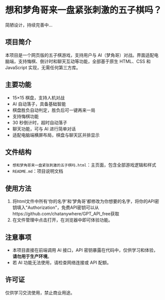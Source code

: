 # 想和梦角哥来一盘紧张刺激的五子棋吗？
简陋设计，持续完善中…

## 项目简介
本项目是一个网页版的五子棋游戏，支持用户与 AI（梦角哥）对战。界面适配电脑端，支持悔棋、倒计时和聊天互动等功能，全部基于原生 HTML、CSS 和 JavaScript 实现，无需任何第三方库。

## 主要功能
- 15×15 棋盘，支持人机对战
- AI 自动落子，具备基础智能
- 棋盘胜负自动判定，胜负后可一键再来一局
- 支持悔棋功能
- 30 秒倒计时，超时自动落子
- 聊天功能，可与 AI 进行简单对话
- 适配电脑端横屏布局，棋盘与聊天区并排显示

## 文件结构
- `想和梦角哥来一盘紧张刺激的五子棋吗.html`：主页面，包含全部游戏逻辑和样式
- `README.md`：项目说明文档

## 使用方法
1. 将html文件中所有‘你的名字’和‘梦角哥’都修改为你想要的名字，将你的API密钥填入"Authorization"，免费API密钥可以从https://github.com/chatanywhere/GPT_API_free获取
2. 在文件管理中点击打开，在浏览器中即可体验功能。

## 注意事项
- 本项目直接在前端调用 AI 接口，API 密钥暴露在代码中，仅供学习和体验，**请勿用于生产环境**。
- 若 AI 功能无法使用，请检查网络连接或 API 配额。

## 许可证
仅供学习交流使用，禁止商业用途。
